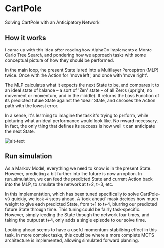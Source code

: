 # CartPole
Solving CartPole with an Anticipatory Network

## How it works
I came up with this idea after reading how AlphaGo implements a Monte Carlo Tree Search, and pondering how we approach tasks with some conceptual picture of how they should be performed.

In the main loop, the present State is fed into a Multilayer Perceptron (MLP) twice. Once with the Action for 'move left', and once with 'move right'.

The MLP calculates what it expects the next State to be, and compares it to an ideal state of balance – a sort of 'Zen' state – of all Zeros (upright, no movement or momentum, and in the middle). It returns the Loss Function of its predicted future State against the 'ideal' State, and chooses the Action path with the lowest error.

In a sense, it's learning to imagine the task it's trying to perform, while picturing what an ideal performance would look like. No reward necessary. In fact, the only thing that defines its success is how well it can anticipate the next State.

![alt-text](https://i.imgur.com/UI3nbsg.png)

## Run simulation
As a Markov Model, everything we need to know is in the present State. However, predicting a bit further into the future is now an option. In run_simulation, we can feed the predicted State and current Action back into the MLP, to simulate the network at t+2, t+3, etc.

In this implementation, which has been tuned specifically to solve CartPole-v0 quickly, we look 4 steps ahead. A 'look ahead' mask decides how much weight to give each predicted State, from t+1 to t+4, blurring our predicted future State through time. This tuning could be fairly task-specific. However, simply feeding the State through the network four times, and taking the output at t+4, only adds a single episode to our solve time.

Looking ahead seems to have a useful momentum-stabilising effect in this task. In more complex tasks, this could be where a more complete MCTS architecture is implemented, allowing simulated forward planning.
